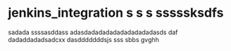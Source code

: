 # jenkins_integration s s s sssssksdfs
sadada
ssssasddass
adasdadadadadadadadadadasds
daf
dadaddadadsadcxx
dasdddddddsjs
sss
sbbs
gvghh
